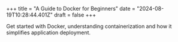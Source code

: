 +++
title = "A Guide to Docker for Beginners"
date = "2024-08-19T10:28:44.401Z"
draft = false
+++

  Get started with Docker, understanding containerization and how it simplifies application deployment.
        